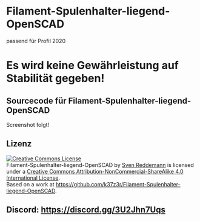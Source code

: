 # Filament-Spulenhalter-liegend-OpenSCAD
passend für Profil 2020
# Es wird keine Gewährleistung auf Stabilität gegeben!

## Sourcecode für Filament-Spulenhalter-liegend-OpenSCAD
Screenshot folgt!
## Lizenz
<a rel="license" href="http://creativecommons.org/licenses/by-nc-sa/4.0/"><img alt="Creative Commons License" style="border-width:0" src="https://i.creativecommons.org/l/by-nc-sa/4.0/88x31.png" /></a><br /><span xmlns:dct="http://purl.org/dc/terms/" property="dct:title">Filament-Spulenhalter-liegend-OpenSCAD</span> by <a xmlns:cc="http://creativecommons.org/ns#" href="https://github.com/k37z3r" property="cc:attributionName" rel="cc:attributionURL">Sven Reddemann</a> is licensed under a <a rel="license" href="http://creativecommons.org/licenses/by-nc-sa/4.0/">Creative Commons Attribution-NonCommercial-ShareAlike 4.0 International License</a>.<br />Based on a work at <a xmlns:dct="http://purl.org/dc/terms/" href="https://github.com/k37z3r/Filament-Spulenhalter-liegend-OpenSCAD" rel="dct:source">https://github.com/k37z3r/Filament-Spulenhalter-liegend-OpenSCAD</a>.

## Discord: https://discord.gg/3U2Jhn7Uqs
